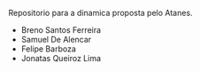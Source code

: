 Repositorio para a dinamica proposta pelo Atanes.

- Breno Santos Ferreira
- Samuel De Alencar
- Felipe Barboza
- Jonatas Queiroz Lima
